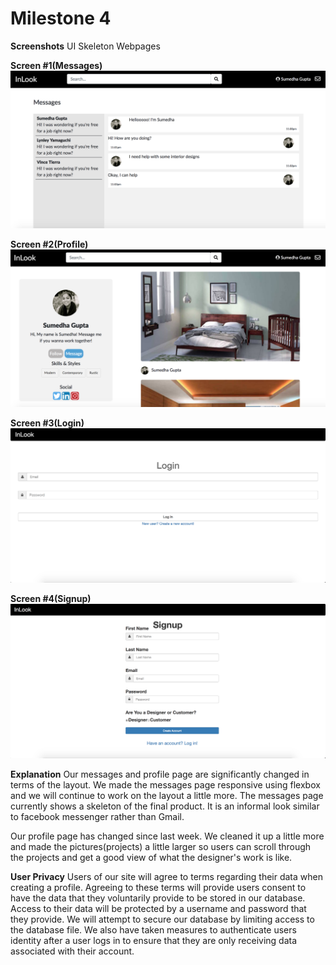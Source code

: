 # Milestone 4

__Screenshots__
UI Skeleton Webpages

__Screen #1(Messages)__
![](m4_images/messages.png)

__Screen #2(Profile)__
![](m4_images/profile.png)

__Screen #3(Login)__
![](m4_images/m4_login.png)

__Screen #4(Signup)__
![](m4_images/m4_signup.png)

__Explanation__
Our messages and profile page are significantly changed in terms of the layout. We made the messages page responsive using flexbox and we will continue to work on the layout a little more. The messages page currently shows a skeleton of the final product. It is an informal look similar to facebook messenger rather than Gmail.

Our profile page has changed since last week. We cleaned it up a little more and made the pictures(projects) a little larger so users can scroll through the projects and get a good view of what the designer's work is like.

__User Privacy__
Users of our site will agree to terms regarding their data when creating a profile. Agreeing to these terms will provide users consent to have the data that they voluntarily provide to be stored in our database. Access to their data will be protected by a username and password that they provide. We will attempt to secure our database by limiting access to the database file. We also have taken measures to authenticate users identity after a user logs in to ensure that they are only receiving data associated with their account. 